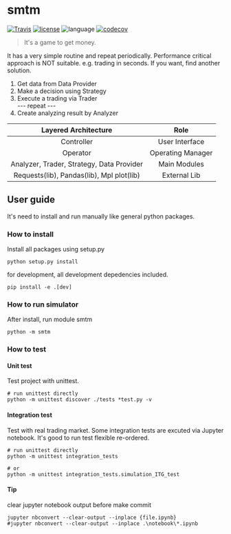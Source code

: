 # smtm
[![Travis](https://travis-ci.org/msaltnet/smtm.svg?branch=master&style=flat-square&colorB=green)](https://travis-ci.org/msaltnet/smtm)
[![license](https://img.shields.io/github/license/msaltnet/smtm.svg?style=flat-square)](https://github.com/msaltnet/smtm/blob/master/LICENSE)
![language](https://img.shields.io/github/languages/top/msaltnet/smtm.svg?style=flat-square&colorB=green)
[![codecov](https://codecov.io/gh/msaltnet/smtm/branch/master/graph/badge.svg?token=USXTX7MG70)](https://codecov.io/gh/msaltnet/smtm)

> It's a game to get money.

It has a very simple routine and repeat periodically.
Performance critical approach is NOT suitable. e.g. trading in seconds. If you want, find another solution.

1. Get data from Data Provider
2. Make a decision using Strategy
3. Execute a trading via Trader  
 --- repeat ---
4. Create analyzing result by Analyzer

| Layered Architecture | Role |
|:---:|:---:|
| Controller | User Interface |
| Operator | Operating Manager |
| Analyzer, Trader, Strategy, Data Provider | Main Modules |
| Requests(lib), Pandas(lib), Mpl plot(lib) | External Lib |


## User guide
It's need to install and run manually like general python packages.

### How to install
Install all packages using setup.py

```
python setup.py install
```

for development, all development depedencies included.

```
pip install -e .[dev]
```

### How to run simulator
After install, run module smtm

```
python -m smtm
```

### How to test

#### Unit test
Test project with unittest.

```
# run unittest directly
python -m unittest discover ./tests *test.py -v
```

#### Integration test
Test with real trading market. Some integration tests are excuted via Jupyter notebook. It's good to run test flexible re-ordered.

```
# run unittest directly
python -m unittest integration_tests

# or
python -m unittest integration_tests.simulation_ITG_test
```

#### Tip
clear jupyter notebook output before make commit

```
jupyter nbconvert --clear-output --inplace {file.ipynb}
#jupyter nbconvert --clear-output --inplace .\notebook\*.ipynb
```
